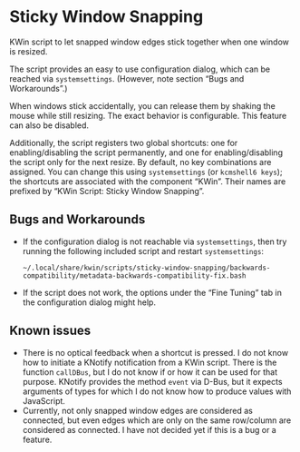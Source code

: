 # Sticky Window Snapping

KWin script to let snapped window edges stick together when one window is resized.

The script provides an easy to use configuration dialog, which can be reached via `systemsettings`.
(However, note section “Bugs and Workarounds”.)

When windows stick accidentally, you can release them by shaking the mouse while still resizing. The exact behavior is configurable. This feature can also be disabled.

Additionally, the script registers two global shortcuts: one for enabling/disabling the script permanently, and one for enabling/disabling the script only for the next resize.
By default, no key combinations are assigned.
You can change this using `systemsettings` (or `kcmshell6 keys`); the shortcuts are associated with the component “KWin”.
Their names are prefixed by “KWin Script: Sticky Window Snapping”.


## Bugs and Workarounds

* If the configuration dialog is not reachable via `systemsettings`, then try running the following included script and restart `systemsettings`:

      ~/.local/share/kwin/scripts/sticky-window-snapping/backwards-compatibility/metadata-backwards-compatibility-fix.bash

* If the script does not work, the options under the “Fine Tuning” tab in the configuration dialog might help.


## Known issues

* There is no optical feedback when a shortcut is pressed.
  I do not know how to initiate a KNotify notification from a KWin script.
  There is the function `callDBus`, but I do not know if or how it can be used for that purpose.
  KNotify provides the method `event` via D-Bus, but it expects arguments of types for which I do not know how to produce values with JavaScript.
* Currently, not only snapped window edges are considered as connected, but even edges which are only on the same row/column are considered as connected.
  I have not decided yet if this is a bug or a feature.
